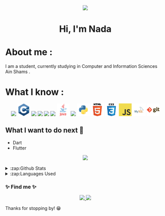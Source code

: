 <div align="center">

<img height="200" src="https://github.com/NadaAlsaid/NadaAlsaid/assets/92337927/ef780a24-171a-4897-91a1-b4a74fadc50b">
</div>



<h1 align="center">Hi, I'm Nada </h1>

# About me :
I am a student, currently studying in Computer and Information Sciences Ain Shams .
# What I know :
<p align="center">



  <div align="center">

<code><img height="40" src="https://github.com/NadaAlsaid/NadaAlsaid/assets/92337927/2055d0fb-2a4e-416b-b39c-54a15d34d812"></code> <code><img height="40" src="https://raw.githubusercontent.com/github/explore/80688e429a7d4ef2fca1e82350fe8e3517d3494d/topics/cpp/cpp.png"></code> <code><img height="40" src="https://github.com/NadaAlsaid/NadaAlsaid/assets/92337927/e251e5c9-2bac-4048-8f97-68a42f4c07a3"></code> <code><img height="40" src="https://user-images.githubusercontent.com/92337927/176688880-3b6be711-6787-4db7-a23c-0572508f2f29.png"></code> <code><img height="40" src="https://github.com/NadaAlsaid/NadaAlsaid/assets/92337927/427a9247-2028-466d-b197-52579b7bee54" ></code> <code><img height="40" src="https://github.com/NadaAlsaid/NadaAlsaid/assets/92337927/8c90b6e0-29f5-4b2c-895a-2e2cc9a76e3e"></code> <code><img height="40" src="https://raw.githubusercontent.com/devicons/devicon/master/icons/java/java-original-wordmark.svg"></code> <code><img height="40" src="https://user-images.githubusercontent.com/92337927/195696581-362a8c64-9278-4a64-94c8-b21e903fe582.png"></code> <code><img height="40" src="https://raw.githubusercontent.com/github/explore/80688e429a7d4ef2fca1e82350fe8e3517d3494d/topics/python/python.png"></code> <code><img height="40" src="https://raw.githubusercontent.com/github/explore/80688e429a7d4ef2fca1e82350fe8e3517d3494d/topics/html/html.png"></code> <code><img height="40" src="https://raw.githubusercontent.com/github/explore/80688e429a7d4ef2fca1e82350fe8e3517d3494d/topics/css/css.png"></code>  <code><img height="40" src="https://raw.githubusercontent.com/github/explore/80688e429a7d4ef2fca1e82350fe8e3517d3494d/topics/javascript/javascript.png"></code>  <code><img height="40" src="https://raw.githubusercontent.com/github/explore/80688e429a7d4ef2fca1e82350fe8e3517d3494d/topics/mysql/mysql.png"></code> <code><img height="40" src="https://raw.githubusercontent.com/github/explore/80688e429a7d4ef2fca1e82350fe8e3517d3494d/topics/git/git.png"></code> 
  </div>

  </div>
  </p>


## What I want to do next :thinking:
- Dart 
- Flutter
  
<div align="center"><img src="https://github.com/NadaAlsaid/NadaAlsaid/blob/main/wave.gif" width="30px" ></div>
<p align="center">
<details>
   <summary>:zap:Github Stats</summary>
   <p align="center">
<img src="https://github-readme-stats.vercel.app/api?username=NadaAlsaid&show_icons=true&theme=dracula">
 </p>
 </details> 
<details> 
    <summary>:zap:Languages Used</summary>
    <p align="center">
  <img src="https://github-readme-stats.vercel.app/api/top-langs/?username=NadaAlsaid&count_private=true&theme=dracula">
   </p>
</details> 
</p>
<!-- ### 👀 visitor count -->

<!-- <img src="https://profile-counter.glitch.me/NadaAlsaid/count.svg" alt="Hello world" /> -->
<!-- <img src="https://raw.githubusercontent.com/saadeghi/saadeghi/master/dino.gif" /><br> -->
### ✨ Find me ✨
 
 <p align="center">
   <a href="https://www.linkedin.com/in/nada-alsaid-a57a5a20b">
      <img height="40" src="https://user-images.githubusercontent.com/92337927/176229362-19a88c4a-e5ed-4ae8-97b1-c3a4cbb3d0bc.png" >
  </a>  <a href="https://www.nadagaber619@gmail.com" ><img height="40" src="https://user-images.githubusercontent.com/92337927/176232509-f8c51f19-d867-4d68-95b4-ea29b656366b.png" ></a> 


</p>
Thanks for stopping by! 😁
